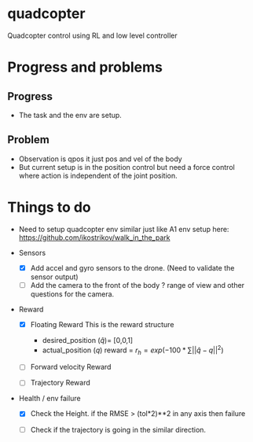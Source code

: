 # quadcopter
Quadcopter control using RL and low level controller



# Progress and problems
## Progress
- The task and the env are setup.
## Problem
- Observation is qpos it just pos and vel of the body
- But current setup is in the position control but need a force control where action is independent of the joint position.

# Things to do

- Need to setup quadcopter env similar just like A1 env setup here: https://github.com/ikostrikov/walk_in_the_park

- Sensors
   - [x] Add accel and gyro sensors to the drone. (Need to validate the sensor output)
   - [ ] Add the camera to the front of the body ? range of view and other questions for the camera.

- Reward
   -[x] Floating Reward
      This is the reward structure
      - desired_position ($\hat{q}$)= [0,0,1]
      - actual_position ($q$)
      reward = $r_h = exp(-100 * \sum || \hat{q} - q||^2)$
   - [ ] Forward velocity Reward
   - [ ] Trajectory Reward


- Health / env failure
    - [x] Check the Height.
      if the RMSE > (tol*2)**2 in any axis then failure
    - [ ] Check if the trajectory is going in the similar direction.
    
